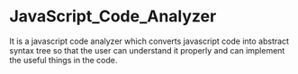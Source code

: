 # JavaScript_Code_Analyzer
It is a javascript code analyzer which converts javascript code into abstract syntax tree so that the user can understand it properly and can implement the useful things in the code.
